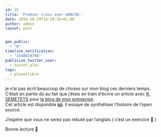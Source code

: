 ```yaml
---
id: 15
title: 'Premier cross over &#8230;'
date: 2018-10-29T14:29:56+01:00
author: admin
layout: post


geo_public:
  - "0"
timeline_notification:
  - "1540819796"
publicize_twitter_user:
  - touret_alex
tags:
  - planetlibre
---
```

je n&rsquo;ai pas écrit beaucoup de choses sur mon blog ces derniers temps. C&rsquo;était en partie dû au fait que j&rsquo;étais en train d&rsquo;écrire un article avec [R. SEMETEYS](https://www.linkedin.com/in/raphaelsemeteys/) pour [le blog de mon entreprise](https://blog.worldline.tech).  
Cet article est disponible **[ici](https://blog.worldline.tech/2018/10/29/opensource-history.html)**. Il essaye de synthétiser l&rsquo;histoire de l&rsquo;open source.

J&rsquo;espère que vous ne serez pas rebuté par l&rsquo;anglais ( c&rsquo;est un exercice 🙂 )

Bonne lecture 🙂